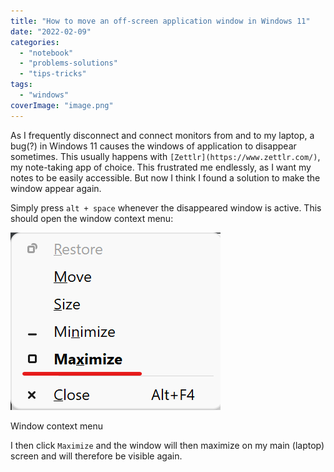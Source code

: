 ```yaml
---
title: "How to move an off-screen application window in Windows 11"
date: "2022-02-09"
categories: 
  - "notebook"
  - "problems-solutions"
  - "tips-tricks"
tags: 
  - "windows"
coverImage: "image.png"
---
```


As I frequently disconnect and connect monitors from and to my laptop, a bug(?) in Windows 11 causes the windows of application to disappear sometimes. This usually happens with `[Zettlr](https://www.zettlr.com/)`, my note-taking app of choice. This frustrated me endlessly, as I want my notes to be easily accessible. But now I think I found a solution to make the window appear again.

Simply press `alt + space` whenever the disappeared window is active. This should open the window context menu:

![](images/image.png)

Window context menu

I then click `Maximize` and the window will then maximize on my main (laptop) screen and will therefore be visible again.
